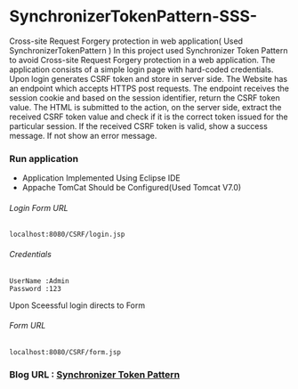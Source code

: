 # SynchronizerTokenPattern-SSS-

Cross-site Request Forgery protection in web application( Used SynchronizerTokenPattern )
In this project used Synchronizer Token Pattern to avoid Cross-site Request Forgery protection in a web application.
The application consists of a simple login page with hard-coded credentials. Upon login generates CSRF token and store in server side.
The Website has an endpoint which accepts HTTPS post requests. The endpoint receives the session cookie and based on the session identifier, return the CSRF token value. The HTML is submitted to the action, on the server side, extract the received CSRF token value and check if it is the correct token issued for the particular session. If the received CSRF token is valid, show a success message. 
If not show an error message.

### Run application

- Application Implemented Using Eclipse IDE
- Appache TomCat Should be Configured(Used Tomcat V7.0)

###### Login Form URL

```
localhost:8080/CSRF/login.jsp

```
###### Credentials

```
UserName :Admin
Password :123
```
Upon Sceessful login directs to Form

###### Form URL
```
localhost:8080/CSRF/form.jsp
```
### Blog URL : [Synchronizer Token Pattern](https://securesoftwaresyste.blogspot.com/2019/10/synchronizer-token-pattern_13.html)


